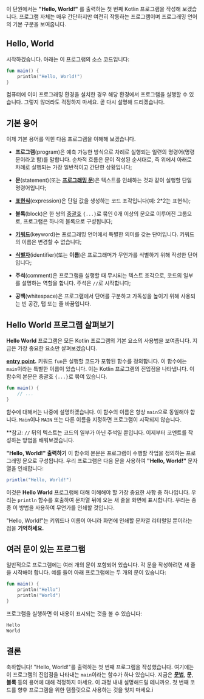 이 단원에서는 **"Hello, World!"** 를 출력하는 첫 번째 Kotlin 프로그램을 작성해 보겠습니다. 프로그램 자체는 매우 간단하지만 여전히 작동하는 프로그램이며 프로그래밍 언어의 기본 구문을 보여줍니다.

## Hello, World

시작하겠습니다. 아래는 이 프로그램의 소스 코드입니다:

```kotlin
fun main() {
    println("Hello, World!")
}
```

컴퓨터에 이미 프로그래밍 환경을 설치한 경우 해당 환경에서 프로그램을 실행할 수 있습니다. 그렇지 않더라도 걱정하지 마세요. 곧 다시 설명해 드리겠습니다.

## 기본 용어

이제 기본 용어를 익힌 다음 프로그램을 이해해 보겠습니다.

- **프로그램**(program)은 예측 가능한 방식으로 차례로 실행되는 일련의 명령어(명령문이라고 함)를 말합니다. 순차적 흐름은 문이 작성된 순서대로, 즉 위에서 아래로 차례로 실행되는 가장 일반적이고 간단한 상황입니다;
    
- **문**(statement)(또는 **[프로그래밍 문](https://hyperskill.org/learn/step/4362)**)은 텍스트를 인쇄하는 것과 같이 실행할 단일 명령어입니다;
    
- **[표현식](https://hyperskill.org/learn/step/4362)**(expression)은 단일 값을 생성하는 코드 조각입니다(예: 2*2는 표현식);
    
- **블록**(block)은 한 쌍의 [중괄호](https://hyperskill.org/learn/step/4362) `{...}`로 묶인 0개 이상의 문으로 이루어진 그룹으로, 프로그램은 하나의 블록으로 구성됩니다;
    
- **[키워드](https://hyperskill.org/learn/step/4362)**(keyword)는 프로그래밍 언어에서 특별한 의미를 갖는 단어입니다. 키워드의 이름은 변경할 수 없습니다;
    
- **[식별자](https://hyperskill.org/learn/step/4362)**(identifier)(또는 **이름**)은 프로그래머가 무언가를 식별하기 위해 작성한 단어입니다;
    
- **주석**(comment)은 프로그램을 실행할 때 무시되는 텍스트 조각으로, 코드의 일부를 설명하는 역할을 합니다. 주석은 `//`로 시작합니다;
    
- **공백**(whitespace)은 프로그램에서 단어를 구분하고 가독성을 높이기 위해 사용되는 빈 공간, 탭 또는 줄 바꿈입니다.
    

## Hello World 프로그램 살펴보기

**Hello World** 프로그램은 모든 Kotlin 프로그램의 기본 요소의 사용법을 보여줍니다. 지금은 가장 중요한 요소만 살펴보겠습니다.

**[entry point](https://hyperskill.org/learn/step/4362).** 키워드 `fun`은 실행할 코드가 포함된 함수를 정의합니다. 이 함수에는 `main`이라는 특별한 이름이 있습니다. 이는 Kotlin 프로그램의 진입점을 나타냅니다. 이 함수의 본문은 중괄호 `{...}`로 묶여 있습니다.

```kotlin
fun main() { 
    // ...
}
```

함수에 대해서는 나중에 설명하겠습니다. 이 함수의 이름은 항상 `main`으로 동일해야 합니다. `Main`이나 `MAIN` 또는 다른 이름을 지정하면 프로그램이 시작되지 않습니다.

**참고: `//` 뒤의 텍스트는 코드의 일부가 아닌 주석일 뿐입니다. 이제부터 코멘트를 작성하는 방법을 배워보겠습니다.

**"Hello, World!" 출력하기** 이 함수의 본문은 프로그램이 수행할 작업을 정의하는 프로그래밍 문으로 구성됩니다. 우리 프로그램은 다음 문을 사용하여 **"Hello, World!"** 문자열을 인쇄합니다:

```java
println("Hello, World!")
```

이것은 **Hello World** 프로그램에 대해 이해해야 할 가장 중요한 사항 중 하나입니다. 우리는 `println` 함수를 호출하여 문자열 뒤에 오는 새 줄을 화면에 표시합니다. 우리는 종종 이 방법을 사용하여 무언가를 인쇄할 것입니다.

"Hello, World!"는 키워드나 이름이 아니라 화면에 인쇄할 문자열 리터럴일 뿐이라는 점을 **기억하세요.**

## 여러 문이 있는 프로그램

일반적으로 프로그램에는 여러 개의 문이 포함되어 있습니다. 각 문을 작성하려면 새 줄을 시작해야 합니다. 예를 들어 아래 프로그램에는 두 개의 문이 있습니다:

```kotlin
fun main() {
    println("Hello")
    println("World")
}
```

프로그램을 실행하면 이 내용이 표시되는 것을 볼 수 있습니다:

```kotlin
Hello
World
```

## 결론

축하합니다! "Hello, World!"를 출력하는 첫 번째 프로그램을 작성했습니다. 여기에는 이 프로그램의 진입점을 나타내는 `main`이라는 함수가 하나 있습니다. 지금은 **[문법](https://hyperskill.org/learn/step/4362)**, **문**, **블록** 등의 용어에 대해 걱정하지 마세요. 이 과정 내내 설명해드릴 테니까요. 첫 번째 코드를 향후 프로그램을 위한 템플릿으로 사용하는 것을 잊지 마세요.i